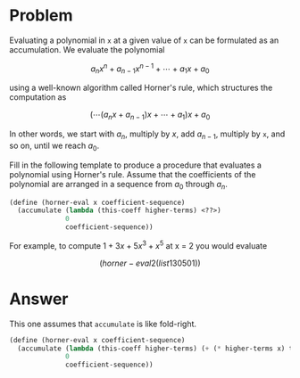 # Problem

Evaluating a polynomial in `x` at a given value of `x` can be formulated as an accumulation. We evaluate the polynomial

$$
  a_nx^n + a_{n-1}x^{n-1}+\cdots+a_1x + a_0
$$

using a well-known algorithm called Horner's rule, which structures the computation as

$$
  (\cdots(a_nx+a_{n-1})x + \cdots + a_1)x + a_0
$$

In other words, we start with $a_n$, multiply by $x$, add $a_{n-1}$, multiply by `x`, and so on, until we reach $a_0$.

Fill in the following template to produce a procedure that evaluates a polynomial using Horner's rule. Assume that the coefficients of the polynomial are arranged in a sequence from $a_0$ through $a_n$.

```scheme
(define (horner-eval x coefficient-sequence)
  (accumulate (lambda (this-coeff higher-terms) <??>)
              0
              coefficient-sequence))
```

For example, to compute $1+3x+5x^3+x^5$ at x = 2 you would evaluate

$$
(horner-eval 2 (list 1 3 0 5 0 1))
$$

# Answer

This one assumes that `accumulate` is like fold-right.

```scheme
(define (horner-eval x coefficient-sequence)
  (accumulate (lambda (this-coeff higher-terms) (+ (* higher-terms x) this-coeff))
              0
              coefficient-sequence))

```
